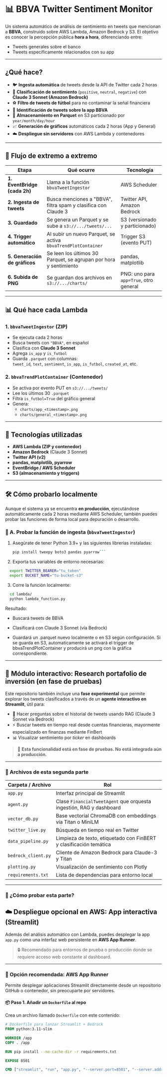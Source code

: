 # 📊 BBVA Twitter Sentiment Monitor

Un sistema automático de análisis de sentimiento en tweets que mencionan a **BBVA**, construido sobre AWS Lambda, Amazon Bedrock y S3. El objetivo es conocer la percepción pública **hora a hora**, diferenciando entre:

- Tweets generales sobre el banco
- Tweets específicamente relacionados con su app

---

## ¿Qué hace?

- 🐦 **Ingesta automática** de tweets desde la API de Twitter cada 2 horas
- 💬 **Clasificación de sentimiento** (`positive`, `neutral`, `negative`) con **Claude 3 Sonnet (Amazon Bedrock)**
- ⚽ **Filtro de tweets de fútbol** para no contaminar la señal financiera
- 📱 **Identificación de tweets sobre la app BBVA**
- 🧾 **Almacenamiento en Parquet** en S3 particionado por `year/month/day/hour`
- 📈 **Generación de gráficos** automáticos cada 2 horas (App y General)
- ☁️ **Despliegue sin servidores** con AWS Lambda y contenedores

---

## 🔄 Flujo de extremo a extremo

| Etapa | Qué ocurre | Tecnología |
|-------|------------|------------|
| **1. EventBridge (cada 2h)** | Llama a la función `bbvaTweetIngestor` | AWS Scheduler |
| **2. Ingesta de tweets** | Busca menciones a "BBVA", filtra spam y clasifica con Claude 3 | Twitter API, Amazon Bedrock |
| **3. Guardado** | Se genera un Parquet y se sube a `s3://.../tweets/...` | S3 (versionado y particionado) |
| **4. Trigger automático** | Al subir un nuevo Parquet, se activa `bbvaTrendPlotContainer` | Trigger S3 (evento PUT) |
| **5. Generación de gráficos** | Se leen los últimos 30 Parquet, se agrupan por hora y sentimiento | pandas, matplotlib |
| **6. Subida de PNG** | Se guardan dos archivos en `s3://.../charts/` | PNG: uno para `app=True`, otro general |

---

## 📊 Qué hace cada Lambda

### 1. `bbvaTweetIngestor` (ZIP)
- Se ejecuta cada 2 horas
- Busca tweets con `"BBVA"`, en español
- Clasifica con **Claude 3 Sonnet**
- Agrega `is_app` y `is_futbol`
- Guarda `.parquet` con columnas:  
  `tweet_id`, `text`, `sentiment`, `is_app`, `is_futbol`, `created_at`, etc.

### 2. `bbvaTrendPlotContainer` (Contenedor)
- Se activa por evento PUT en `s3://.../tweets/`
- Lee los últimos 30 `.parquet`
- Filtra `is_futbol=True` del gráfico general
- Genera:
  - `charts/app_<timestamp>.png`
  - `charts/general_<timestamp>.png`

---

## 🧰 Tecnologías utilizadas

- **AWS Lambda (ZIP y contenedor)**
- **Amazon Bedrock** (Claude 3 Sonnet)
- **Twitter API (v2)**
- **pandas, matplotlib, pyarrow**
- **EventBridge / AWS Scheduler**
- **S3 (almacenamiento y triggers)**

---

## 🛠 Cómo probarlo localmente

Aunque el sistema ya se encuentra **en producción**, ejecutándose automáticamente cada 2 horas mediante AWS Scheduler, también puedes probar las funciones de forma local para depuración o desarrollo.

### 🐍 A. Probar la función de ingesta (`bbvaTweetIngestor`)

1. Asegúrate de tener Python 3.9+ y las siguientes librerías instaladas:
   ```bash
   pip install tweepy boto3 pandas pyarrow```
2. Exporta tus variables de entorno necesarias:
```bash
  export TWITTER_BEARER="tu_token"
  export BUCKET_NAME="tu-bucket-s3"
```
3. Corre la función localmente:
```bash
  cd lambda/
  python lambda_function.py
```
Resultado:
- Buscará tweets de BBVA

- Clasificará con Claude 3 Sonnet (vía Bedrock)

- Guardará un .parquet nuevo localmente o en S3 según configuración. Si se guarda en S3, automaticamente se activará el trigger de bbvaTrendPlotContainer y producirá un png con la gráfica correspondiente.

---

## 🧪 Módulo interactivo: Research portafolio de inversión (en fase de pruebas)

Este repositorio también incluye una **fase experimental** que permite explorar los tweets clasificados a través de un **agente interactivo en Streamlit**, útil para:

- 🧠 Hacer preguntas sobre el historial de tweets usando RAG (Claude 3 Sonnet via Bedrock)
- ⚡ Buscar tweets en tiempo real desde cuentas financieras, mayormente especializado en finanzas mediante FinBert
- 📊 Visualizar sentimiento por *ticker* en dashboards

> 🧪 **Esta funcionalidad está en fase de pruebas. No está integrada aún a producción.**

---

### 🧩 Archivos de esta segunda parte

| Carpeta / Archivo       | Rol                                                                 |
|-------------------------|----------------------------------------------------------------------|
| `app.py`                | Interfaz principal de Streamlit                                      |
| `agent.py`              | Clase `FinancialTweetAgent` que orquesta ingestión, RAG y dashboard |
| `vector_db.py`          | Base vectorial ChromaDB con embeddings vía Titan o MiniLM            |
| `twitter_live.py`       | Búsqueda en tiempo real en Twitter                                   |
| `data_pipeline.py`      | Limpieza de texto, etiquetado con FinBERT y clasificación temática   |
| `bedrock_client.py`     | Cliente de Amazon Bedrock para Claude-3 y Titan                      |
| `plotting.py`           | Visualización de sentimiento con Plotly                              |
| `requirements.txt`      | Lista de dependencias para entorno local                             |

---

### 🚀 ¿Cómo probar esta parte?

## ☁️ Despliegue opcional en AWS: App interactiva (Streamlit)

Además del análisis automático con Lambda, puedes desplegar la app `app.py` como una interfaz web persistente en **AWS App Runner**.

> 🔒 Recomendado para entornos de prueba o producción donde se requiere acceso web constante al dashboard.

---

### 🚀 Opción recomendada: **AWS App Runner**

Permite desplegar aplicaciones Streamlit directamente desde un repositorio GitHub o contenedor, sin preocuparte por servidores.

#### 📦 Paso 1. Añadir un `Dockerfile` al repo

Crea un archivo llamado `Dockerfile` con este contenido:

```dockerfile
# Dockerfile para lanzar Streamlit + Bedrock
FROM python:3.11-slim

WORKDIR /app
COPY . /app

RUN pip install --no-cache-dir -r requirements.txt

EXPOSE 8501

CMD ["streamlit", "run", "app.py", "--server.port=8501", "--server.address=0.0.0.0"]

